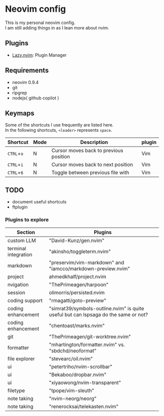 # Neovim config
This is my personal neovim config.<br>
I am still adding things in as I lean more about nvim.<br>

## Plugins
+ [Lazy.nvim](https://github.com/folke/lazy.nvim): Plugin Manager

## Requirements
+ neovim 0.9.4
+ git
+ ripgrep
+ nodejs( github copilot )

## Keymaps
Some of the shortcuts I use frequently are listed here. <br>
In the following shortcuts, `<leader>` represents `space`.<br>

| Shortcut          | Mode     | Description                                                              | plugin                      |
|-------------------|----------|--------------------------------------------------------------------------|-----------------------------|
| `CTRL`+`o`        | N        | Cursor moves back to previous position                                   | Vim                         |
| `CTRL`+`i`        | N        | Cursor moves back to next position                                       | Vim                         |
| `CTRL`+`6`        | N        | Toggle between previous file with                                        | Vim                         |


## TODO
- document useful shortcuts
- ftplugin

### Plugins to explore
| Section | Plugins |
|---------|---------|
| custom LLM | "David-Kunz/gen.nvim"|
| terminal integration | "akinsho/toggleterm.nvim"|
| markdown | "preservim/vim-markdown" and "iamcco/markdown-preview.nvim"|
| project | ahmedkhalf/project.nvim|
| nvigation | "ThePrimeagen/harpoon" |
| session | olimorris/persisted.nvim |
| coding support | "rmagatti/goto-preview" |
| coding enhancement | "simrat39/symbols-outline.nvim" is quite useful but can lspsaga do the same or not?|
| coding enhancement | "chentoast/marks.nvim"|
| git | "ThePrimeagen/git-worktree.nvim"|
|formatter | "mhartington/formatter.nvim" vs. "sbdchd/neoformat" |
| file explorer | "stevearc/oil.nvim" |
| ui |  "petertriho/nvim-scrollbar" |
| ui | "Bekaboo/dropbar.nvim" |
| ui | "xiyaowong/nvim-transparent" |
| filetype | "tpope/vim-sleuth" |
| note taking | "nvim-neorg/neorg" |
| note taking | "renerocksai/telekasten.nvim" |
